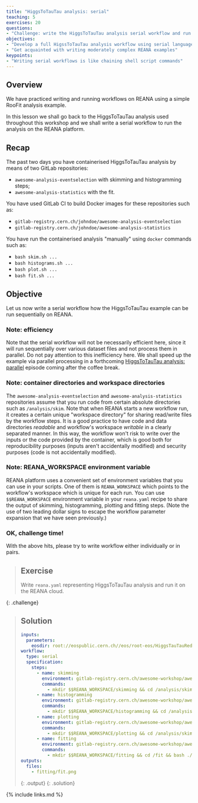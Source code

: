 ```yaml
---
title: "HiggsToTauTau analysis: serial"
teaching: 5
exercises: 20
questions:
- "Challenge: write the HiggsToTauTau analysis serial workflow and run it on REANA"
objectives:
- "Develop a full HigssToTauTau analysis workflow using serial language"
- "Get acquainted with writing moderately complex REANA examples"
keypoints:
- "Writing serial workflows is like chaining shell script commands"
---
```


## Overview

We have practiced writing and running workflows on REANA using a simple RooFit analysis example.

In this lesson we shall go back to the HiggsToTauTau analysis used throughout this workshop and we
shall write a serial workflow to run the analysis on the REANA platform.

## Recap

The past two days you have containerised HiggsToTauTau analysis by means of two GitLab repositories:

- `awesome-analysis-eventselection` with skimming and histogramming steps;
- `awesome-analysis-statistics` with the fit.

You have used GitLab CI to build Docker images for these repositories such as:

- `gitlab-registry.cern.ch/johndoe/awesome-analysis-eventselection`
- `gitlab-registry.cern.ch/johndoe/awesome-analysis-statistics`

You have run the containerised analysis "manually" using `docker` commands such as:

- `bash skim.sh ...`
- `bash histograms.sh ...`
- `bash plot.sh ...`
- `bash fit.sh ...`

## Objective

Let us now write a serial workflow how the HiggsToTauTau example can be run sequentially on REANA.

### Note: efficiency

Note that the serial workflow will not be necessarily efficient here, since it will run sequentially
over various dataset files and not process them in parallel. Do not pay attention to this
inefficiency here. We shall speed up the example via parallel processing in a forthcoming
[HiggsToTauTau analysis: parallel](../07-higgstotautau-parallel) episode coming after the coffee
break.

### Note: container directories and workspace directories

The `awesome-analysis-eventselection` and `awesome-analysis-statistics` repositories assume that you
run code from  certain absolute directories such as `/analysis/skim`. Note that when REANA starts a
new workflow run, it creates a certain unique "workspace directory" for sharing read/write files by
the workflow steps.  It is a good practice to have code and data directories _readable_ and
workflow's workspace _writable_ in a clearly separated manner. In this way, the workflow won't risk
to write over the inputs or the code provided by the container, which is good both for
reproducibility purposes (inputs aren't accidentally modified) and security purposes (code is not
accidentally modified).

### Note: REANA_WORKSPACE environment variable

REANA platform uses a convenient set of environment variables that you can use in your scripts.  One
of them is `REANA_WORKSPACE` which points to the workflow's workspace which is unique for each run.
You can use `$$REANA_WORKSPACE` environment variable in your ``reana.yaml`` recipe to share the
output of skimming, histogramming, plotting and fitting steps.  (Note the use of two leading dollar
signs to escape the workflow parameter expansion that we have seen previously.)

### OK, challenge time!

With the above hits, please try to write workflow either individually or in pairs.

> ## Exercise
>
> Write ``reana.yaml`` representing HiggsToTauTau analysis and run it on the REANA cloud.
>
{: .challenge}

> ## Solution
>
> ```yaml
> inputs:
>   parameters:
>     eosdir: root://eospublic.cern.ch//eos/root-eos/HiggsTauTauReduced
> workflow:
>   type: serial
>   specification:
>     steps:
>       - name: skimming
>         environment: gitlab-registry.cern.ch/awesome-workshop/awesome-analysis-eventselection-stage3:master
>         commands:
>           - mkdir $$REANA_WORKSPACE/skimming && cd /analysis/skim && bash ./skim.sh ${eosdir} $$REANA_WORKSPACE/skimming
>       - name: histogramming
>         environment: gitlab-registry.cern.ch/awesome-workshop/awesome-analysis-eventselection-stage3:master
>         commands:
>           - mkdir $$REANA_WORKSPACE/histogramming && cd /analysis/skim && bash ./histograms_with_custom_output_location.sh $$REANA_WORKSPACE/skimming $$REANA_WORKSPACE/histogramming
>       - name: plotting
>         environment: gitlab-registry.cern.ch/awesome-workshop/awesome-analysis-eventselection-stage3:master
>         commands:
>           - mkdir $$REANA_WORKSPACE/plotting && cd /analysis/skim && bash ./plot.sh $$REANA_WORKSPACE/histogramming/histograms.root $$REANA_WORKSPACE/plotting 0.1
>       - name: fitting
>         environment: gitlab-registry.cern.ch/awesome-workshop/awesome-analysis-statistics-stage3:master
>         commands:
>           - mkdir $$REANA_WORKSPACE/fitting && cd /fit && bash ./fit.sh $$REANA_WORKSPACE/histogramming/histograms.root $$REANA_WORKSPACE/fitting
> outputs:
>   files:
>     - fitting/fit.png
> ```
> {: .output}
{: .solution}

{% include links.md %}
